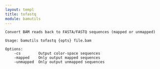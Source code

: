 ```yaml
---
layout: templ
title: tofastq
module: bamutils
---
```

    
    Convert BAM reads back to FASTA/FASTQ sequences (mapped or unmapped)
    
    Usage: bamutils tofastq {opts} file.bam
    
    Options:
        -cs        Output color-space sequences
        -mapped    Only output mapped sequences
        -unmapped  Only output unmapped sequences
    
    
